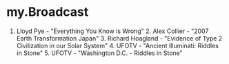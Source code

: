# my.Broadcast
1. Lloyd Pye - "Everything You Know is Wrong" 2. Alex Collier - "2007 Earth Transformation Japan" 3. Richard Hoagland - "Evidence of Type 2 Civilization in our Solar System" 4. UFOTV - "Ancient Illuminati: Riddles in Stone" 5. UFOTV - "Washington D.C. - Riddles in Stone"
